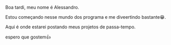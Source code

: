 Boa tardi, meu nome é Alessandro.

Estou começando nesse mundo dos programa e me diveertindo bastante😁.

Aqui é onde estarei postando meus projetos de passa-tempo.

espero que gostem👍
